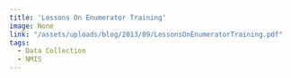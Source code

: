 ```yaml
---
title: 'Lessons On Enumerator Training'
image: None
link: "/assets/uploads/blog/2013/09/LessonsOnEnumeratorTraining.pdf"
tags:
  - Data Collection
  - NMIS
---
```

